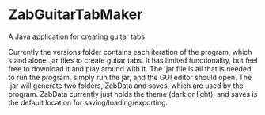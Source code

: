 # ZabGuitarTabMaker
A Java application for creating guitar tabs

Currently the versions folder contains each iteration of the program, which stand alone .jar files to create guitar tabs.
It has limited functionality, but feel free to download it and play around with it.
The .jar file is all that is needed to run the program, simply run the jar, and the GUI editor should open.
The .jar will generate two folders, ZabData and saves, which are used by the program.
ZabData currently just holds the theme (dark or light), and saves is the default location for saving/loading/exporting.
